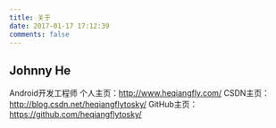 ```yaml
---
title: 关于
date: 2017-01-17 17:12:39
comments: false
---
```

## Johnny He
Android开发工程师
个人主页：http://www.heqiangfly.com/
CSDN主页：http://blog.csdn.net/heqiangflytosky/
GitHub主页：https://github.com/heqiangflytosky/

